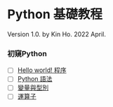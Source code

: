 # Python 基礎教程

Version 1.0.  by Kin Ho. 
2022 April. 

### 初窺Python
- [ ] [Hello world! 程序](#part-1-hello-world-程序-hello-world)
- [ ] [Python 語法](#syntax)
- [ ] [變量與型別](#types-and-variables)
- [ ] [運算子](#operators)
